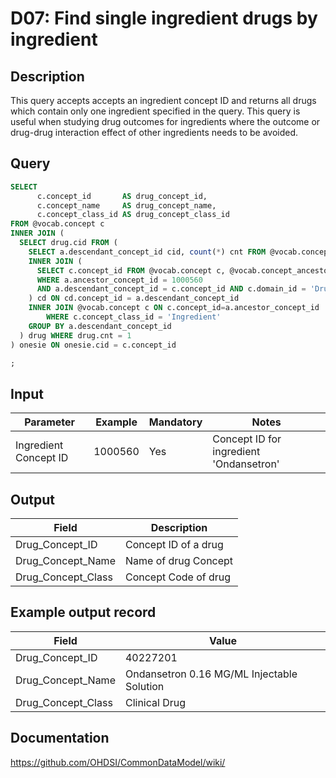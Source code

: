 <!---
Group:drug
Name:D07 Find single ingredient drugs by ingredient
Author:Patrick Ryan
CDM Version: 5.3
-->

# D07: Find single ingredient drugs by ingredient

## Description
This query accepts accepts an ingredient concept ID and returns all drugs which contain only one ingredient specified in the query. 
This query is useful when studying drug outcomes for ingredients where the outcome or drug-drug interaction effect of other ingredients needs to be avoided.

## Query
```sql
SELECT
      c.concept_id       AS drug_concept_id,
      c.concept_name     AS drug_concept_name,
      c.concept_class_id AS drug_concept_class_id
FROM @vocab.concept c
INNER JOIN (
  SELECT drug.cid FROM (
    SELECT a.descendant_concept_id cid, count(*) cnt FROM @vocab.concept_ancestor a
    INNER JOIN (
      SELECT c.concept_id FROM @vocab.concept c, @vocab.concept_ancestor a
      WHERE a.ancestor_concept_id = 1000560
      AND a.descendant_concept_id = c.concept_id AND c.domain_id = 'Drug'
    ) cd ON cd.concept_id = a.descendant_concept_id
    INNER JOIN @vocab.concept c ON c.concept_id=a.ancestor_concept_id
        WHERE c.concept_class_id = 'Ingredient'
    GROUP BY a.descendant_concept_id
  ) drug WHERE drug.cnt = 1  
) onesie ON onesie.cid = c.concept_id

;
```

## Input

| Parameter |  Example |  Mandatory |  Notes |
| --- | --- | --- | --- |
|  Ingredient Concept ID |  1000560 |  Yes | Concept ID for ingredient 'Ondansetron' |


## Output

|  Field |  Description |
| --- | --- |
|  Drug_Concept_ID |  Concept ID of a drug |
|  Drug_Concept_Name |  Name of drug Concept |
|  Drug_Concept_Class |  Concept Code of drug |

## Example output record

| Field |  Value |
| --- | --- |
|  Drug_Concept_ID |  40227201 |
|  Drug_Concept_Name |  Ondansetron 0.16 MG/ML Injectable Solution |
|  Drug_Concept_Class |  Clinical Drug |

## Documentation
https://github.com/OHDSI/CommonDataModel/wiki/
